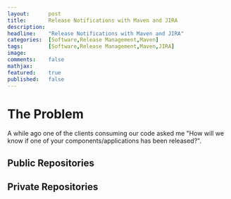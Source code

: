 ```yaml
---
layout:      post
title:       Release Notifications with Maven and JIRA
description: 
headline:    "Release Notifications with Maven and JIRA"
categories:  [Software,Release Management,Maven]
tags:        [Software,Release Management,Maven,JIRA]
image:       
comments:    false
mathjax:     
featured:    true
published:   false
---
```



# The Problem

A while ago one of the clients consuming our code asked me "How will we know if one of your components/applications has been released?". 

## Public Repositories

## Private Repositories

